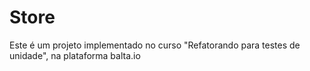 # Store

Este é um projeto implementado no curso "Refatorando para testes de unidade", na plataforma balta.io
